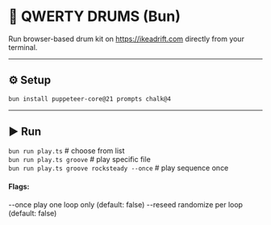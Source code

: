 # 🥁 QWERTY DRUMS (Bun)

Run browser-based drum kit on https://ikeadrift.com directly from your terminal.

---

## ⚙️ Setup

```bash
bun install puppeteer-core@21 prompts chalk@4
```

---

## ▶️ Run

`bun run play.ts`                # choose from list  
`bun run play.ts groove`       # play specific file  
`bun run play.ts groove rocksteady --once`  # play sequence once  

#### Flags:  
--once     play one loop only (default: false)
--reseed   randomize per loop (default: false)
